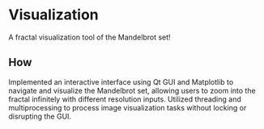 # Visualization
A fractal visualization tool of the Mandelbrot set!

## How 
Implemented an interactive interface using Qt GUI and Matplotlib to navigate and visualize the Mandelbrot set, allowing users to zoom into the fractal infinitely with different resolution inputs.
Utilized threading and multiprocessing to process image visualization tasks without locking or disrupting the GUI.
